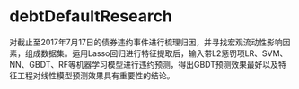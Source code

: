 # debtDefaultResearch
对截止至2017年7月17日的债券违约事件进行梳理归因，并寻找宏观流动性影响因素，组成数据集。运用Lasso回归进行特征提取后，输入带L2惩罚项LR、SVM、NN、GBDT、RF等机器学习模型进行违约预测，得出GBDT预测效果最好以及特征工程对线性模型预测效果具有重要性的结论。
